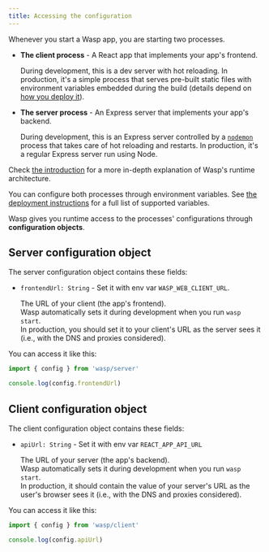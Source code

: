 ```yaml
---
title: Accessing the configuration 
---
```


Whenever you start a Wasp app, you are starting two processes.
 - **The client process** - A React app that implements your app's frontend.

    During development, this is a dev server with hot reloading. In production,
    it's a simple process that serves pre-built static files with environment variables
    embedded during the build (details depend on [how you deploy it](/advanced/deployment/overview.md)).

 - **The server process** - An Express server that implements your app's backend.
 
    During development, this is an Express server controlled by a
    [`nodemon`](https://www.npmjs.com/package/nodemon) process that takes care of
    hot reloading and restarts. In production, it's a regular Express server run
    using Node.

Check [the introduction](/introduction/introduction.md) for a more in-depth explanation of Wasp's runtime architecture.

You can configure both processes through environment variables. See [the deployment instructions](/advanced/deployment/manually.md#environment-variables) for a full list of supported variables.

Wasp gives you runtime access to the processes' configurations through **configuration objects**.

## Server configuration object

The server configuration object contains these fields:

- `frontendUrl: String` - Set it with env var `WASP_WEB_CLIENT_URL`.

  The URL of your client (the app's frontend).<br/>
  Wasp automatically sets it during development when you run `wasp start`.<br/>
  In production, you should set it to your client's URL as the server sees it
  (i.e., with the DNS and proxies considered).

You can access it like this:
```js
import { config } from 'wasp/server'

console.log(config.frontendUrl)
```

## Client configuration object
The client configuration object contains these fields:
- `apiUrl: String` - Set it with env var `REACT_APP_API_URL`

  The URL of your server (the app's backend).<br/>
  Wasp automatically sets it during development when you run `wasp start`.<br/>
  In production, it should contain the value of your server's URL as the user's browser
  sees it (i.e., with the DNS and proxies considered).

You can access it like this:
```js
import { config } from 'wasp/client'

console.log(config.apiUrl)
```
